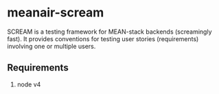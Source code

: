 # meanair-scream
SCREAM is a testing framework for MEAN-stack backends (screamingly fast). It provides conventions for testing user stories (requirements) involving one or multiple users.

## Requirements

1. node v4

